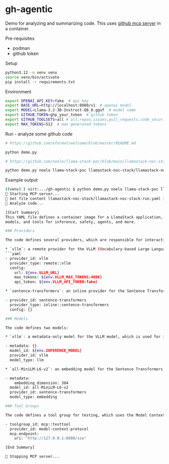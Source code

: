# gh-agentic

Demo for analyzing and summarizing code. This uses [github mcp server](https://github.com/github/github-mcp-server) in a container.

Pre-requisites

- podman
- github token

Setup

```bash
python3.12 -m venv venv
source venv/bin/activate
pip install -r requirements.txt
```

Environment

```bash
export OPENAI_API_KEY=fake  # api key
export BASE_URL=http://localhost:8080/v1  # openai model
export MODEL=Llama-3.2-3B-Instruct-Q8_0.gguf  # model name
export GITHUB_TOKEN=ghp_your_token  # github token
export GITHUB_TOOLSETS=all # all,repos,issues,pull_requests,code_security,experiments
export MAX_TOKENS=512  # max generated tokens
```

Run - analyze some github code

```bash
# https://github.com/eformat/welcome/blob/master/README.md

python demo.py
```

```bash
# https://github.com/noelo/llama-stack-poc/blob/main/llamastack-noc-stack/llamastack-noc-stack-run.yaml

python demo.py noelo llama-stack-poc llamastack-noc-stack/llamastack-noc-stack-run.yaml main
```

Example output

```bash
((venv) ) virt:.../gh-agentic $ python demo.py noelo llama-stack-poc llamastack-noc-stack/llamastack-noc-stack-run.yaml main
🌴 Starting MCP server...
🌴 Get file content llamastack-noc-stack/llamastack-noc-stack-run.yaml in noelo/llama-stack-poc for llamastack-noc-stack/llamastack-noc-stack-run.yaml...
🌴 Analyze code...

[Start Summary]
This YAML file defines a container image for a LlamaStack application, which is a framework for building and deploying large language models. The code sets up various providers, 
models, and tools for inference, safety, agents, and more.

### Providers

The code defines several providers, which are responsible for interacting with external services or data sources. Here are a few examples:

* `vllm`: a remote provider for the VLLM (Vocabulary-based Large Language Model) model, which is used for inference and safety checks.
```yaml
- provider_id: vllm
  provider_type: remote::vllm
  config:
    url: ${env.VLLM_URL}
    max_tokens: ${env.VLLM_MAX_TOKENS:4096}
    api_token: ${env.VLLM_API_TOKEN:fake}

* `sentence-transformers`: an inline provider for the Sentence Transformers library, which is used for embedding and vector operations.

- provider_id: sentence-transformers
  provider_type: inline::sentence-transformers
  config: {}

### Models

The code defines two models:

* `vllm`: a metadata-only model for the VLLM model, which is used for inference and safety checks.

- metadata: {}
  model_id: ${env.INFERENCE_MODEL}
  provider_id: vllm
  model_type: llm

* `all-MiniLM-L6-v2`: an embedding model for the Sentence Transformers library, which is used for vector operations.

- metadata:
    embedding_dimension: 384
  model_id: all-MiniLM-L6-v2
  provider_id: sentence-transformers
  model_type: embedding

### Tool Groups

The code defines a tool group for testing, which uses the Model Context Protocol (MCP) to interact with the model.

- toolgroup_id: mcp::testtool
  provider_id: model-context-protocol
  mcp_endpoint:
    uri: "http://127.0.0.1:8888/sse"

[End Summary]

🌴 Stopping MCP server...
```
